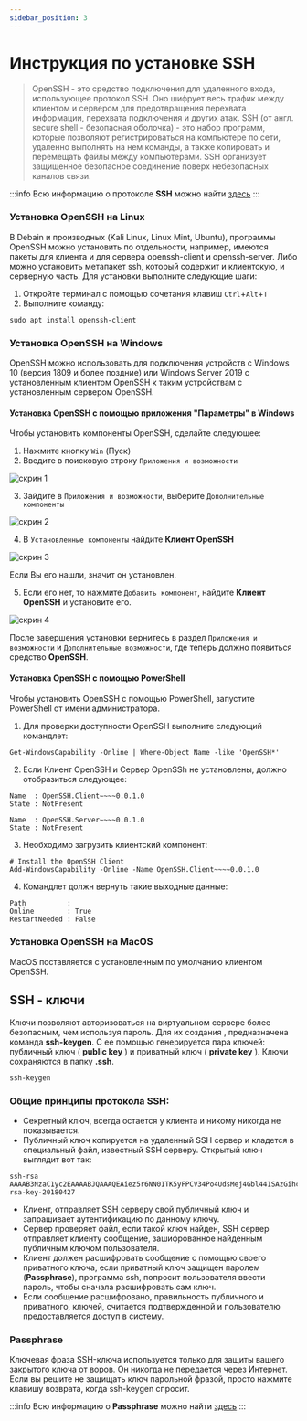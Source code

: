 ```yaml
---
sidebar_position: 3
---
```


# Инструкция по установке SSH
 > OpenSSH - это средство подключения для удаленного входа, использующее протокол SSH. Оно шифрует весь трафик между клиентом и сервером для предотвращения перехвата информации, перехвата подключения и других атак.
 SSH (от англ. secure shell - безопасная оболочка) - это набор программ, которые позволяют регистрироваться на компьютере по сети, удаленно выполнять на нем команды, а также копировать и перемещать файлы между компьютерами. SSH организует защищенное безопасное соединение поверх небезопасных каналов связи.

:::info
Всю информацию о протоколе **SSH** можно найти [здесь](http://xgu.ru/wiki/SSH)
:::

### Установка OpenSSH на Linux 
В Debain и производных (Kali Linux, Linux Mint, Ubuntu), программы OpenSSH можно установить по отдельности, например, имеются пакеты для клиента и для сервера openssh-client и openssh-server. Либо можно установить метапакет ssh, который содержит и клиентскую, и серверную часть. Для установки выполните следующие шаги:
1. Откройте терминал с помощью сочетания клавиш `Ctrl`+`Alt`+`T`
2. Выполните команду:
```
sudo apt install openssh-client
```


### Установка OpenSSH на Windows
OpenSSH можно использовать для подключения устройств с Windows 10 (версия 1809 и более поздние) или Windows Server 2019 с установленным клиентом OpenSSH к таким устройствам с установленным сервером OpenSSH.
#### Установка OpenSSH с помощью приложения "Параметры" в Windows
Чтобы установить компоненты OpenSSH, сделайте следующее:

1. Нажмите кнопку `Win` (Пуск) 
2. Введите в поисковую строку `Приложения и возможности`

![скрин 1](/img/images/SSH_1.png)

3. Зайдите в `Приложения и возможности`, выберите  `Дополнительные компоненты`

![скрин 2](/img/images/SSH_2.png)

4. В `Установленные компоненты` найдите **Клиент OpenSSH**

![скрин 3](/img/images/SSH_3.png)

Если Вы его нашли, значит он установлен.

5. Если его нет, то нажмите `Добавить компонент`, найдите **Клиент OpenSSH** и установите его.

![скрин 4](/img/images/SSH_4.png)

После завершения установки вернитесь в раздел `Приложения и возможности` и `Дополнительные возможности`, где теперь должно появиться средство **OpenSSH**.

#### Установка OpenSSH с помощью PowerShell
Чтобы установить OpenSSH с помощью PowerShell, запустите PowerShell от имени администратора. 
1. Для проверки доступности OpenSSH выполните следующий командлет:
```
Get-WindowsCapability -Online | Where-Object Name -like 'OpenSSH*'
```
2. Если Клиент OpenSSH и Сервер OpenSSh не установлены, должно отобразиться следующее:
```
Name  : OpenSSH.Client~~~~0.0.1.0
State : NotPresent

Name  : OpenSSH.Server~~~~0.0.1.0
State : NotPresent
```
3. Необходимо загрузить клиентский компонент:
```
# Install the OpenSSH Client
Add-WindowsCapability -Online -Name OpenSSH.Client~~~~0.0.1.0
```
4. Командлет должн вернуть такие выходные данные:
```
Path          :
Online        : True
RestartNeeded : False
```



### Установка OpenSSH на MacOS 
MacOS поставляется с установленным по умолчанию клиентом OpenSSH.


## SSH - ключи 
Ключи позволяют авторизоваться на виртуальном сервере более безопасным, чем используя пароль. Для их создания , предназначена команда **ssh-keygen**. С ее помощью генерируется пара ключей: публичный ключ ( **public key** ) и приватный ключ ( **private key** ). Ключи сохраняются в папку **.ssh**. 
```
ssh-keygen
```


### Общие принципы протокола SSH:
- Секретный ключ, всегда остается у клиента и никому никогда не показывается.
- Публичный ключ копируется на удаленный SSH сервер и кладется в специальный файл, известный SSH серверу. 
Открытый ключ выглядит вот так:
```
ssh-rsa AAAAB3NzaC1yc2EAAAABJQAAAQEAiez5r6NN01TK5yFPCV34Po4UdsMej4Gbl441SAzGihcE3eV7bSnLRR32RKH8T6ZQ2eZSZ1zPD6xkGnBE0CXvlHLP76nva4AaoCoPAEDIbNKLVmPiKn6U6MDlkass6TFrfOBlsY3m+rZyWJipZEFLrptvqli72lkWttUNfwgu8CJKMBbjGsd4HS3EFwCrSsKqI2MBKk7SO3+DNrwAPUWK9O/hT/mqARMMMbD/zM0BrHZ/U9mc3w/x2y2awpONJF9yVjfXAvG6JTrB+Bh6pr2BYccmVAwPmXkQM+3HrFjS7nfSZnjBQE3YD6PTZfT7Qs6V15CoCvIaoRQs0AEBJLK53Q== rsa-key-20180427
```
- Клиент, отправляет SSH серверу свой публичный ключ и запрашивает аутентификацию по данному ключу.
- Сервер проверяет файл, если такой ключ найден, SSH сервер отправляет клиенту сообщение, зашифрованное найденным публичным ключом пользователя.
- Клиент должен расшифровать сообщение с помощью своего приватного ключа, если приватный ключ защищен паролем (**Passphrase**), программа ssh, попросит пользователя ввести пароль, чтобы сначала расшифровать сам ключ.
- Если сообщение расшифровано, правильность публичного и приватного, ключей, считается подтвержденной и пользователю предоставляется доступ в систему.


### Passphrase
Ключевая фраза SSH-ключа используется только для защиты вашего закрытого ключа от воров. Он никогда не передается через Интернет. Если вы решите не защищать ключ парольной фразой, просто нажмите клавишу возврата, когда ssh-keygen спросит.

:::info
Всю информацию о **Passphrase** можно найти [здесь](https://help.ubuntu.com/community/SSH/OpenSSH/Keys)
:::

